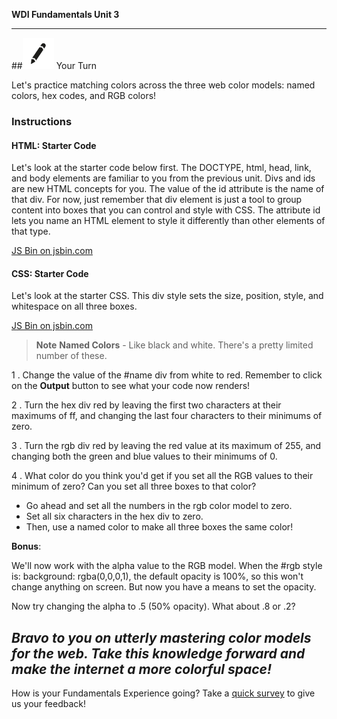 **WDI Fundamentals Unit 3**

---

##![Your Turn](../assets/exercise.png) Your Turn

Let's practice matching colors across the three web color models: named colors, hex codes, and RGB colors!

### Instructions

#### HTML: Starter Code
Let's look at the starter code below first. The DOCTYPE, html, head, link, and body elements are familiar to you from the previous unit. Divs and ids are new HTML concepts for you. The value of the id attribute is the name of that div. For now, just remember that div element is just a tool to group content into boxes that you can control and style with CSS. The attribute id lets you name an HTML element to style it differently than other elements of that type.

<a class="jsbin-embed" href="http://jsbin.com/goyaqo/2/embed?html&height=600px">JS Bin on jsbin.com</a><script src="http://static.jsbin.com/js/embed.min.js?3.35.11"></script>

#### CSS: Starter Code
Let's look at the starter CSS. This div style sets the size, position, style, and whitespace on all three boxes.

<a class="jsbin-embed" href="http://jsbin.com/goyaqo/2/embed?css">JS Bin on jsbin.com</a><script src="http://static.jsbin.com/js/embed.min.js?3.35.11"></script>

>**Note** **Named Colors** - Like black and white. There's a pretty limited number of these.

1 . Change the value of the #name div from white to red. Remember to click on the **Output** button to see what your code now renders!

2 . Turn the hex div red by leaving the first two characters at their maximums of ff, and changing the last four characters to their minimums of zero.

3 . Turn the rgb div red by leaving the red value at its maximum of 255, and changing both the green and blue values to their minimums of 0.

4 . What color do you think you'd get if you set all the RGB values to their minimum of zero? Can you set all three boxes to that color?
  * Go ahead and set all the numbers in the rgb color model to zero.
  * Set all six characters in the hex div to zero.
  * Then, use a named color to make all three boxes the same color!

**Bonus**:

We'll now work with the alpha value to the RGB model. When the #rgb style is: background: rgba(0,0,0,1), the default opacity is 100%, so this won't change anything on screen. But now you have a means to set the opacity.

Now try changing the alpha to .5 (50% opacity). What about .8 or .2?


*Bravo to you on utterly mastering color models for the web. Take this knowledge forward and make the internet a more colorful space!*
---
How is your Fundamentals Experience going? Take a [quick survey](../feedback.md) to give us your feedback!
